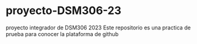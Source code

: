 # proyecto-DSM306-23
proyecto integrador de DSM306 2023
Este repositorio es una practica de prueba para conocer la plataforma de github
